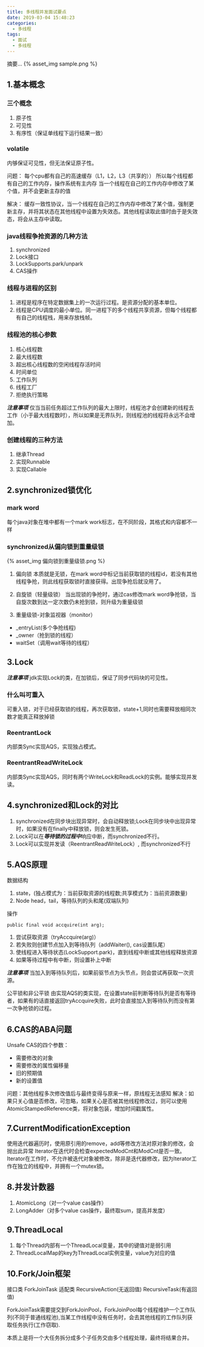 ```yaml
---
title: 多线程并发面试要点
date: 2019-03-04 15:48:23
categories:
  - 多线程
tags:
  - 面试
  - 多线程
---
```

摘要...
{% asset_img sample.png %}
<!-- more -->
## 1.基本概念
### 三个概念
1. 原子性
2. 可见性
3. 有序性（保证单线程下运行结果一致）

### volatile
内够保证可见性，但无法保证原子性。

问题：
每个cpu都有自己的高速缓存（L1，L2，L3（共享的））
所以每个线程都有自己的工作内存，操作系统有主内存
当一个线程在自己的工作内存中修改了某个值，并不会更新主存的值

解决：
缓存一致性协议，当一个线程在自己的工作内存中修改了某个值，强制更新主存，并将其状态在其他线程中设置为失效态。其他线程读取此值时由于是失效态，将会从主存中读取。

### java线程争抢资源的几种方法
1. synchronized
2. Lock接口
3. LockSupports.park/unpark
4. CAS操作

### 线程与进程的区别
1. 进程是程序在特定数据集上的一次运行过程。是资源分配的基本单位。
2. 线程是CPU调度的最小单位。同一进程下的多个线程共享资源，但每个线程都有自己的线程栈，用来存放栈帧。

### 线程池的核心参数
1. 核心线程数
2. 最大线程数
3. 超出核心线程数的空闲线程存活时间
4. 时间单位
5. 工作队列
6. 线程工厂
7. 拒绝执行策略

***注意事项***
仅当当前任务超过工作队列的最大上限时，线程池才会创建新的线程去工作（小于最大线程数时），所以如果是无界队列，则线程池的线程将永远不会增加。

### 创建线程的三种方法
1. 继承Thread
2. 实现Runnable
3. 实现Callable

## 2.synchronized锁优化
### mark word
每个java对象在堆中都有一个mark work标志，在不同阶段，其格式和内容都不一样

### synchronized从偏向锁到重量级锁
{% asset_img 偏向锁到重量级锁.png %}
1. 偏向锁
本质就是无锁，在mark word中标记当前获取锁的线程id，若没有其他线程争抢，则此线程获取锁时直接获得。出现争抢后就没用了。

2. 自旋锁（轻量级锁）
当出现锁的争抢时，通过cas修改mark word争抢锁，当自旋次数到达一定次数仍未抢到锁，则升级为重量级锁

3. 重量级锁-对象监视器（monitor）
- _entryList(多个争抢线程)
- _owner（抢到锁的线程）
- waitSet（调用wait等待的线程）

## 3.Lock
***注意事项***
jdk实现Lock的类，在加锁后，保证了同步代码块的可见性。

### 什么叫可重入
可重入锁，对于已经获取锁的线程，再次获取锁，state+1,同时也需要释放相同次数才能真正释放掉锁

### ReentrantLock
内部类Sync实现AQS，实现独占模式。

### ReentrantReadWriteLock
内部类Sync实现AQS，同时有两个WriteLock和ReadLock的实例。能够实现并发读。

## 4.synchronized和Lock的对比
1. synchronized在同步块出现异常时，会自动释放锁;Lock在同步块中出现异常时，如果没有在finally中释放锁，则会发生死锁。
2. Lock可以在***等待锁的过程中***响应中断，而synchronized不行。 
3. Lock可以实现并发读（ReentrantReadWriteLock）, 而synchronized不行

## 5.AQS原理
数据结构
1. state，(独占模式为：当前获取资源的线程数;共享模式为：当前资源数量)
2. Node head，tail，等待队列的头和尾(双端队列)

操作
```
public final void accquire(int arg);
```
1. 尝试获取资源（tryAccquire(arg)）
2. 若失败则创建节点加入到等待队列（addWaiter(), cas设置队尾）
3. 使线程进入等待状态(LockSupport.park)，直到线程中断或其他线程释放资源
4. 如果等待过程中有中断，则设置补上中断

***注意事项***
当加入到等待队列后，如果前驱节点为头节点，则会尝试再获取一次资源。

公平锁和非公平锁
由实现AQS的类实现，在设置state前判断等待队列是否有等待者，如果有的话直接返回tryAccquire失败，此时会直接加入到等待队列而没有第一次争抢锁的过程。

## 6.CAS的ABA问题
Unsafe CAS的四个参数：
- 需要修改的对象
- 需要修改的属性偏移量
- 旧的预期值
- 新的设置值

问题：其他线程多次修改值后与最终变得与原来一样，原线程无法感知
解决：如果只关心值是否修改，可忽略，如果关心是否被其他线程修改过，则可以使用AtomicStampedReference类，将对象包装，增加时间戳属性。

## 7.CurrentModificationException
使用迭代器遍历时，使用原引用的remove，add等修改方法对原对象的修改，会抛出此异常
Iterator在迭代时会检查expectedModCnt和ModCnt是否一致。
Iterator在工作时，不允许被迭代对象被修改，除非是迭代器修改，因为Iterator工作在独立的线程中，并拥有一个mutex锁。

## 8.并发计数器
1. AtomicLong（对一个value cas操作）
2. LongAdder（对多个value cas操作，最终取sum，提高并发度）

## 9.ThreadLocal
1. 每个Thread内部有一个ThreadLocal变量，其中的键值对是弱引用
2. ThreadLocalMap的key为ThreadLocal实例变量，value为对应的值

## 10.Fork/Join框架
接口类
ForkJoinTask
适配类
RecursiveAction(无返回值)
RecursiveTask(有返回值)

ForkJoinTask需要提交到ForkJoinPool，ForkJoinPool每个线程维护一个工作队列(不同于普通线程池),当某工作线程中没有任务时，会去其他线程的工作队列获取任务执行(工作窃取).

本质上是将一个大任务拆分成多个子任务交由多个线程处理，最终将结果合并。
